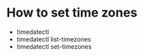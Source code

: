 # How to set time zones
* timedatectl
* timedatectl list-timezones
* timedatectl set-timezones <time-zone>
